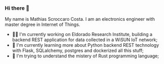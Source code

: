 ### Hi there :wave:

My name is Mathias Scroccaro Costa. I am an electronics engineer with master degree in Internet of Things.

- :factory_worker: I'm currently working on Eldorado Research Institute, building a backend REST application for data collected in a WiSUN IoT network;
- :snake: I'm currently learning more about Python backend REST technology with Flask, SQLalchemy, postgres and dockerized all this stuff;
- :crab: I'm trying to understand the mistery of Rust programming language; 


<!--
**mathiasscroccaro/mathiasscroccaro** is a ✨ _special_ ✨ repository because its `README.md` (this file) appears on your GitHub profile.

Here are some ideas to get you started:

- 🔭 I’m currently working on Eldorado Research Institute
- 🌱 I’m currently learning 
- 👯 I’m looking to collaborate on ...
- 🤔 I’m looking for help with ...
- 💬 Ask me about ...
- 📫 How to reach me: ...
- 😄 Pronouns: ...
- ⚡ Fun fact: ...
-->
